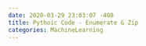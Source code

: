 ```yaml
---
date: 2020-03-29 23:03:07 -400
title: Pythoic Code - Enumerate & Zip
categories: MachineLearning
---
```

